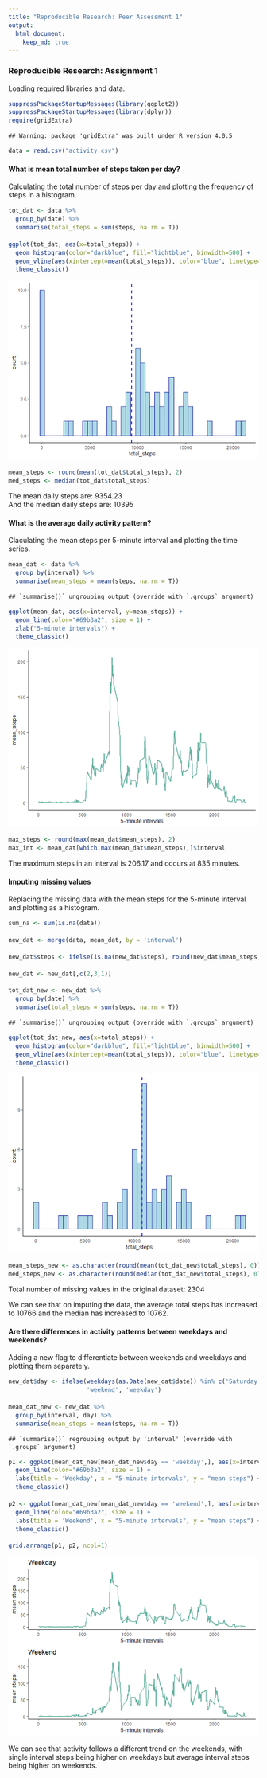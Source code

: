 ```yaml
---
title: "Reproducible Research: Peer Assessment 1"
output: 
  html_document:
    keep_md: true
---
```





### Reproducible Research: Assignment 1


Loading required libraries and data.


```r
suppressPackageStartupMessages(library(ggplot2))
suppressPackageStartupMessages(library(dplyr))
require(gridExtra)
```

```
## Warning: package 'gridExtra' was built under R version 4.0.5
```

```r
data = read.csv("activity.csv")
```
  

#### What is mean total number of steps taken per day?


Calculating the total number of steps per day and plotting the frequency of steps in a histogram. 


```r
tot_dat <- data %>%
  group_by(date) %>%
  summarise(total_steps = sum(steps, na.rm = T))

ggplot(tot_dat, aes(x=total_steps)) + 
  geom_histogram(color="darkblue", fill="lightblue", binwidth=500) + 
  geom_vline(aes(xintercept=mean(total_steps)), color="blue", linetype="dashed", size=1) +
  theme_classic()
```

![](PA1_template_files/figure-html/unnamed-chunk-2-1.png)<!-- -->


```r
mean_steps <- round(mean(tot_dat$total_steps), 2)
med_steps <- median(tot_dat$total_steps)
```

The mean daily steps are: 9354.23  
And the median daily steps are: 10395


#### What is the average daily activity pattern?


Claculating the mean steps per 5-minute interval and plotting the time series.


```r
mean_dat <- data %>%
  group_by(interval) %>%
  summarise(mean_steps = mean(steps, na.rm = T))
```

```
## `summarise()` ungrouping output (override with `.groups` argument)
```

```r
ggplot(mean_dat, aes(x=interval, y=mean_steps)) +
  geom_line(color="#69b3a2", size = 1) + 
  xlab("5-minute intervals") +
  theme_classic()
```

![](PA1_template_files/figure-html/unnamed-chunk-4-1.png)<!-- -->

```r
max_steps <- round(max(mean_dat$mean_steps), 2)
max_int <- mean_dat[which.max(mean_dat$mean_steps),]$interval
```

The maximum steps in an interval is 206.17 and occurs at 835 minutes.  


#### Imputing missing values

Replacing the missing data with the mean steps for the 5-minute interval and plotting as a histogram.


```r
sum_na <- sum(is.na(data))

new_dat <- merge(data, mean_dat, by = 'interval')

new_dat$steps <- ifelse(is.na(new_dat$steps), round(new_dat$mean_steps, 0), new_dat$steps)

new_dat <- new_dat[,c(2,3,1)]

tot_dat_new <- new_dat %>%
  group_by(date) %>%
  summarise(total_steps = sum(steps, na.rm = T))
```

```
## `summarise()` ungrouping output (override with `.groups` argument)
```

```r
ggplot(tot_dat_new, aes(x=total_steps)) + 
  geom_histogram(color="darkblue", fill="lightblue", binwidth=500) + 
  geom_vline(aes(xintercept=mean(total_steps)), color="blue", linetype="dashed", size=1) +
  theme_classic()
```

![](PA1_template_files/figure-html/unnamed-chunk-5-1.png)<!-- -->

```r
mean_steps_new <- as.character(round(mean(tot_dat_new$total_steps), 0))
med_steps_new <- as.character(round(median(tot_dat_new$total_steps), 0))
```

Total number of missing values in the original dataset: 2304  

We can see that on imputing the data, the average total steps has increased to 10766 and the median has increased to 10762.

#### Are there differences in activity patterns between weekdays and weekends?

Adding a new flag to differentiate between weekends and weekdays and plotting them separately.


```r
new_dat$day <- ifelse(weekdays(as.Date(new_dat$date)) %in% c('Saturday', 'Sunday'), 
                      'weekend', 'weekday')

mean_dat_new <- new_dat %>%
  group_by(interval, day) %>%
  summarise(mean_steps = mean(steps, na.rm = T))
```

```
## `summarise()` regrouping output by 'interval' (override with `.groups` argument)
```

```r
p1 <- ggplot(mean_dat_new[mean_dat_new$day == 'weekday',], aes(x=interval, y=mean_steps)) +
  geom_line(color="#69b3a2", size = 1) + 
  labs(title = 'Weekday', x = "5-minute intervals", y = "mean steps") +
  theme_classic()

p2 <- ggplot(mean_dat_new[mean_dat_new$day == 'weekend',], aes(x=interval, y=mean_steps)) +
  geom_line(color="#69b3a2", size = 1) + 
  labs(title = 'Weekend', x = "5-minute intervals", y = "mean steps") +
  theme_classic()

grid.arrange(p1, p2, ncol=1)
```

![](PA1_template_files/figure-html/unnamed-chunk-6-1.png)<!-- -->

We can see that activity follows a different trend on the weekends, with single interval steps being higher on weekdays but average interval steps being higher on weekends.
